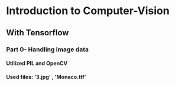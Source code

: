 # Introduction to Computer-Vision
## With Tensorflow

### Part 0- Handling image data
#### Utilized PIL and OpenCV
#### Used files: '3.jpg' , 'Monaco.ttf'
